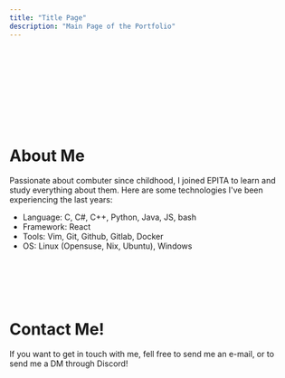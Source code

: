 ```yaml
---
title: "Title Page"
description: "Main Page of the Portfolio"
---
```


<br />
<br />
<br />
<br />
<br />
<br />
<br />
<br />

 
# About Me

Passionate about combuter since childhood, I joined EPITA to learn and study everything about them. 
Here are some technologies I've been experiencing the last years:
- Language: C, C#, C++, Python, Java, JS, bash
- Framework: React
- Tools: Vim, Git, Github, Gitlab, Docker
- OS: Linux (Opensuse, Nix, Ubuntu), Windows

<br />
<br />
<br />
<br />

# Contact Me!

If you want to get in touch with me, fell free to send me an e-mail, or to send me a DM through Discord!

<br />
<br />
<br />
<br />